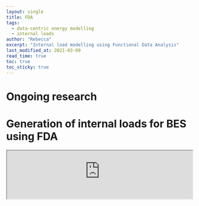 ```yaml
---
layout: single
title: FDA
tags:
  - data-centric energy modelling
  - internal loads
author: "Rebecca"
excerpt: "Internal load modelling using Functional Data Analysis"
last_modified_at: 2021-03-09
read_time: true
toc: true
toc_sticky: true
---
```


# Ongoing research

 
 # Generation of internal loads for BES using FDA
 

 
 <iframe src="http://rmw61.pythonanywhere.com/" style="width: 500px; height: 130px; border: 0px title="FDA design tool"> 
